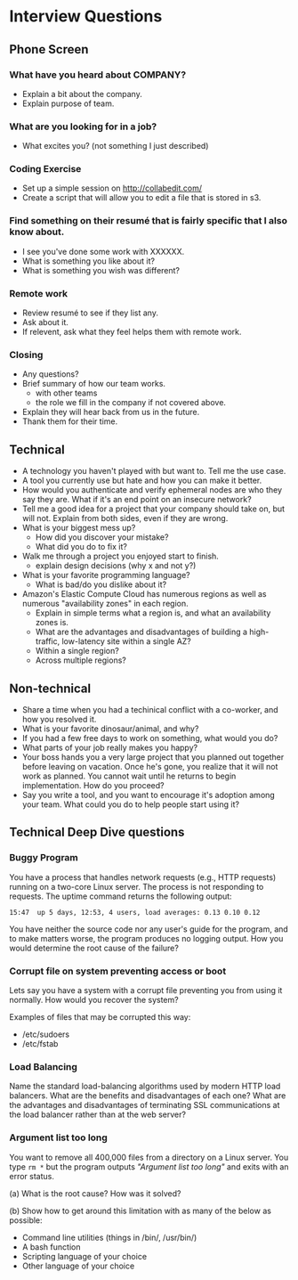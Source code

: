 # Interview Questions

## Phone Screen

### What have you heard about COMPANY?

* Explain a bit about the company.
* Explain purpose of team.

### What are you looking for in a job?

* What excites you? (not something I just described)

### Coding Exercise

* Set up a simple session on http://collabedit.com/
* Create a script that will allow you to edit a file that is stored in s3.

### Find something on their resumé that is fairly specific that I also know about.

* I see you've done some work with XXXXXX.
* What is something you like about it?
* What is something you wish was different?

### Remote work

* Review resumé to see if they list any.
* Ask about it.
* If relevent, ask what they feel helps them with remote work.

### Closing

* Any questions?
* Brief summary of how our team works.
  * with other teams
  * the role we fill in the company if not covered above.
* Explain they will hear back from us in the future.
* Thank them for their time.

## Technical

* A technology you haven't played with but want to. Tell me the use case.
* A tool you currently use but hate and how you can make it better.
* How would you authenticate and verify ephemeral nodes are who they say they are. What if it's an end point on an insecure network?
* Tell me a good idea for a project that your company should take on, but will not. Explain from both sides, even if they are wrong.
* What is your biggest mess up?
  * How did you discover your mistake?
  * What did you do to fix it?
* Walk me through a project you enjoyed start to finish.
  * explain design decisions (why x and not y?)
* What is your favorite programming language?
  * What is bad/do you dislike about it?
* Amazon's Elastic Compute Cloud has numerous regions as well as numerous "availability zones" in each region.
  * Explain in simple terms what a region is, and what an availability zones is.
  * What are the advantages and disadvantages of building a high-traffic, low-latency site within a single AZ?
  * Within a single region?
  * Across multiple regions?

## Non-technical

* Share a time when you had a techinical conflict with a co-worker, and how you resolved it.
* What is your favorite dinosaur/animal, and why?
* If you had a few free days to work on something, what would you do?
* What parts of your job really makes you happy?
* Your boss hands you a very large project that you planned out together before leaving on vacation. Once he's gone, you realize that it will not work as planned. You cannot wait until he returns to begin implementation. How do you proceed?
* Say you write a tool, and you want to encourage it's adoption among your team. What could you do to help people start using it?

## Technical Deep Dive questions

### Buggy Program

You have a process that handles network requests (e.g., HTTP requests) running on a two-core Linux server. The process is not responding to requests. The uptime command returns the following output:

```shell
15:47  up 5 days, 12:53, 4 users, load averages: 0.13 0.10 0.12
```

You have neither the source code nor any user's guide for the program, and to make matters worse, the program produces no logging output. How you would determine the root cause of the failure?

### Corrupt file on system preventing access or boot

Lets say you have a system with a corrupt file preventing you from using it normally. How would you recover the system?

Examples of files that may be corrupted this way:

* /etc/sudoers
* /etc/fstab

### Load Balancing

Name the standard load-balancing algorithms used by modern HTTP load balancers. What are the benefits and disadvantages of each one? What are the advantages and disadvantages of terminating SSL communications at the load balancer rather than at the web server?

### Argument list too long

You want to remove all 400,000 files from a directory on a Linux server. You type `rm *` but the program outputs *"Argument list too long"* and exits with an error status.

(a) What is the root cause? How was it solved?

(b) Show how to get around this limitation with as many of the below as possible:

* Command line utilities (things in /bin/, /usr/bin/)
* A bash function
* Scripting language of your choice
* Other language of your choice

